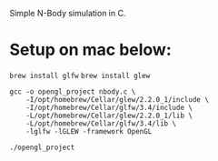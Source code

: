 Simple N-Body simulation in C.

# Setup on mac below:

`brew install glfw`
`brew install glew`

```
gcc -o opengl_project nbody.c \
    -I/opt/homebrew/Cellar/glew/2.2.0_1/include \
    -I/opt/homebrew/Cellar/glfw/3.4/include \
    -L/opt/homebrew/Cellar/glew/2.2.0_1/lib \
    -L/opt/homebrew/Cellar/glfw/3.4/lib \
    -lglfw -lGLEW -framework OpenGL
```

`./opengl_project`

